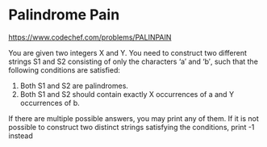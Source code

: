 <!--
SPDX-FileCopyrightText: 2022 Google Inc
SPDX-FileCopyrightText: 2022 Vladimir Rusinov <vrusinov@google.com>

SPDX-License-Identifier: Apache-2.0
-->

# Palindrome Pain

https://www.codechef.com/problems/PALINPAIN

You are given two integers X and Y. You need to construct two different strings S1 and S2 consisting of only the characters ‘a′ and ‘b′, such that the following conditions are satisfied:

1. Both S1 and S2 are palindromes.
2. Both S1 and S2 should contain exactly X occurrences of a and Y occurrences of b.

If there are multiple possible answers, you may print any of them. If it is not possible to construct two distinct strings satisfying the conditions, print -1 instead
